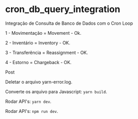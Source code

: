 # cron_db_query_integration
Integração de Consulta de Banco de Dados com o Cron Loop

1 - Movimentação = Movement - Ok.

2 - Inventário = Inventory - OK.

3 - Transferência = Reassignment - OK.

4 - Estorno = Chargeback - OK.

Post

Deletar o arquivo yarn-error.log.

Converte os arquivo para Javascript: `yarn build`.

Rodar API's: `yarn dev`.

Rodar API's: `npm run dev`.